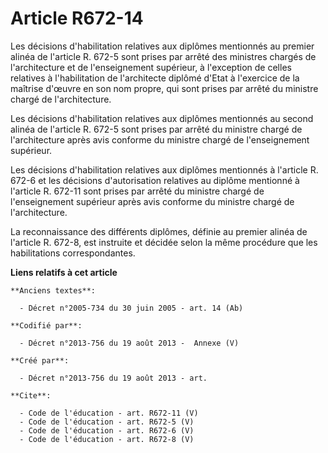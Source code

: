 # Article R672-14

Les décisions d'habilitation relatives aux diplômes mentionnés au premier alinéa de l'article R. 672-5 sont prises par arrêté
des ministres chargés de l'architecture et de l'enseignement supérieur, à l'exception de celles relatives à l'habilitation de
l'architecte diplômé d'Etat à l'exercice de la maîtrise d'œuvre en son nom propre, qui sont prises par arrêté du ministre
chargé de l'architecture. 

Les décisions d'habilitation relatives aux diplômes mentionnés au second alinéa de l'article R. 672-5 sont prises par arrêté
du ministre chargé de l'architecture après avis conforme du ministre chargé de l'enseignement supérieur. 

Les décisions d'habilitation relatives aux diplômes mentionnés à l'article R. 672-6 et les décisions d'autorisation relatives
au diplôme mentionné à l'article R. 672-11 sont prises par arrêté du ministre chargé de l'enseignement supérieur après avis
conforme du ministre chargé de l'architecture. 

La reconnaissance des différents diplômes, définie au premier alinéa de l'article R. 672-8, est instruite et décidée selon la
même procédure que les habilitations correspondantes.

**Liens relatifs à cet article**

	**Anciens textes**:

	  - Décret n°2005-734 du 30 juin 2005 - art. 14 (Ab)

	**Codifié par**:

	  - Décret n°2013-756 du 19 août 2013 -  Annexe (V)

	**Créé par**:

	  - Décret n°2013-756 du 19 août 2013 - art.

	**Cite**:

	  - Code de l'éducation - art. R672-11 (V)
	  - Code de l'éducation - art. R672-5 (V)
	  - Code de l'éducation - art. R672-6 (V)
	  - Code de l'éducation - art. R672-8 (V)
